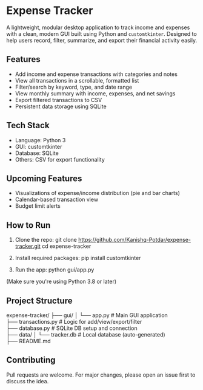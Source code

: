 # Expense Tracker

A lightweight, modular desktop application to track income and expenses with a clean, modern GUI built using Python and `customtkinter`. Designed to help users record, filter, summarize, and export their financial activity easily.

## Features

- Add income and expense transactions with categories and notes
- View all transactions in a scrollable, formatted list
- Filter/search by keyword, type, and date range
- View monthly summary with income, expenses, and net savings
- Export filtered transactions to CSV
- Persistent data storage using SQLite

## Tech Stack

- Language: Python 3
- GUI: customtkinter
- Database: SQLite
- Others: CSV for export functionality

## Upcoming Features

- Visualizations of expense/income distribution (pie and bar charts)
- Calendar-based transaction view
- Budget limit alerts

## How to Run

1. Clone the repo:
   git clone https://github.com/Kanishq-Potdar/expense-tracker.git
   cd expense-tracker

2. Install required packages:
   pip install customtkinter

3. Run the app:
   python gui/app.py

(Make sure you're using Python 3.8 or later)

## Project Structure

expense-tracker/
├── gui/
│ └── app.py # Main GUI application  
├── transactions.py # Logic for add/view/export/filter  
├── database.py # SQLite DB setup and connection  
├── data/
│ └── tracker.db # Local database (auto-generated)  
├── README.md

## Contributing

Pull requests are welcome. For major changes, please open an issue first to discuss the idea.
